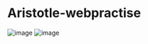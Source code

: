 # Aristotle-webpractise
![image](https://user-images.githubusercontent.com/91476073/136184764-f961b3a3-1fa8-4b0d-a40a-f58c76898806.png)
![image](https://user-images.githubusercontent.com/91476073/136184788-6aee94b7-1592-4136-bba9-9192dfee415a.png)

